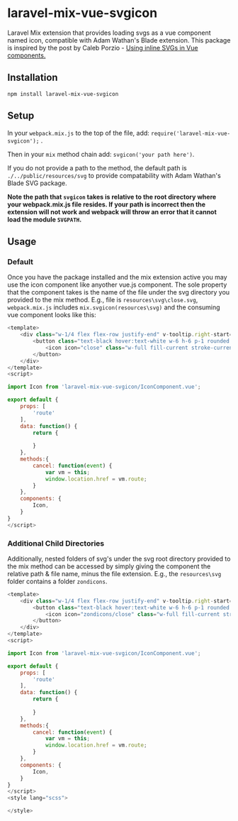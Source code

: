 # laravel-mix-vue-svgicon

Laravel Mix extension that provides loading svgs as a vue component named icon, compatible with Adam Wathan's Blade extension. This package is inspired by the post by Caleb Porzio - [Using inline SVGs in Vue components.](http://calebporzio.com/using-inline-svgs-in-vue-compoments/)

## Installation
`npm install laravel-mix-vue-svgicon`

## Setup
In your `webpack.mix.js` to the top of the file, add: `require('laravel-mix-vue-svgicon');` . 

Then in your `mix` method chain add: `svgicon('your path here')`.

If you do not provide a path to the method, the default path is `./../public/resources/svg` to provide compatability with Adam Wathan's Blade SVG package.

**Note the path that `svgicon` takes is relative to the root directory where your webpack.mix.js file resides. If your path is incorrect then the extension will not work and webpack will throw an error that it cannot load the module `SVGPATH`.**

## Usage

### Default

Once you have the package installed and the mix extension active you may use the icon component like anyother vue.js component. The sole property that the component takes is the name of the file under the svg directory you provided to the mix method. E.g., file is `resources\svg\close.svg`, `webpack.mix.js` includes `mix.svgicon(resources\svg)` and the consuming vue component looks like this:

```javascript
<template>
    <div class="w-1/4 flex flex-row justify-end" v-tooltip.right-start="{content: 'Cancel', classes: 'tooltip'}">
        <button class="text-black hover:text-white w-6 h-6 p-1 rounded hover:bg-red-dark" v-on:click.stop="cancel">
            <icon icon="close" class="w-full fill-current stroke-current"></icon>               
        </button>
    </div>
</template>
<script>

import Icon from 'laravel-mix-vue-svgicon/IconComponent.vue';

export default {
    props: [
        'route'
    ],
    data: function() {
        return {
        
        }
    },
    methods:{
        cancel: function(event) {
            var vm = this;
            window.location.href = vm.route;
        }
    },
    components: {
        Icon,
    }
}
</script>
```
### Additional Child Directories

Additionally, nested folders of svg's under the svg root directory provided to the mix method can be accessed by simply giving the component the relative path & file name, minus the file extension. E.g., the `resources\svg` folder contains a folder `zondicons`.

```javascript
<template>
    <div class="w-1/4 flex flex-row justify-end" v-tooltip.right-start="{content: 'Cancel', classes: 'tooltip'}">
        <button class="text-black hover:text-white w-6 h-6 p-1 rounded hover:bg-red-dark" v-on:click.stop="cancel">
            <icon icon="zondicons/close" class="w-full fill-current stroke-current"></icon>               
        </button>
    </div>
</template>
<script>

import Icon from 'laravel-mix-vue-svgicon/IconComponent.vue';

export default {
    props: [
        'route'
    ],
    data: function() {
        return {
        
        }
    },
    methods:{
        cancel: function(event) {
            var vm = this;
            window.location.href = vm.route;
        }
    },
    components: {
        Icon,
    }
}
</script>
<style lang="scss">

</style>
```

